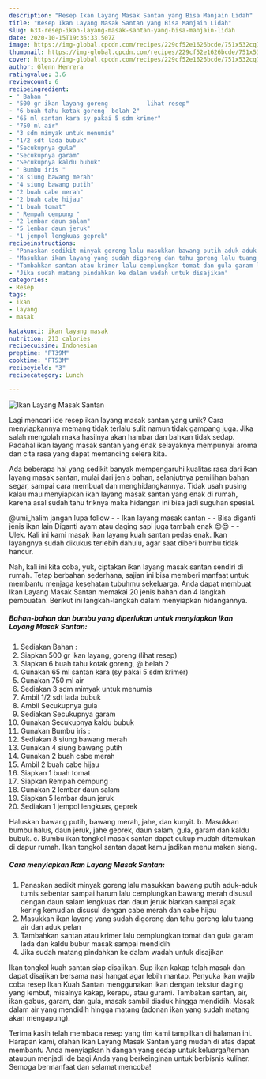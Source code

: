 ```yaml
---
description: "Resep Ikan Layang Masak Santan yang Bisa Manjain Lidah"
title: "Resep Ikan Layang Masak Santan yang Bisa Manjain Lidah"
slug: 633-resep-ikan-layang-masak-santan-yang-bisa-manjain-lidah
date: 2020-10-15T19:36:33.507Z
image: https://img-global.cpcdn.com/recipes/229cf52e1626bcde/751x532cq70/ikan-layang-masak-santan-foto-resep-utama.jpg
thumbnail: https://img-global.cpcdn.com/recipes/229cf52e1626bcde/751x532cq70/ikan-layang-masak-santan-foto-resep-utama.jpg
cover: https://img-global.cpcdn.com/recipes/229cf52e1626bcde/751x532cq70/ikan-layang-masak-santan-foto-resep-utama.jpg
author: Glenn Herrera
ratingvalue: 3.6
reviewcount: 6
recipeingredient:
- " Bahan "
- "500 gr ikan layang goreng           lihat resep"
- "6 buah tahu kotak goreng  belah 2"
- "65 ml santan kara sy pakai 5 sdm krimer"
- "750 ml air"
- "3 sdm mimyak untuk menumis"
- "1/2 sdt lada bubuk"
- "Secukupnya gula"
- "Secukupnya garam"
- "Secukupnya kaldu bubuk"
- " Bumbu iris "
- "8 siung bawang merah"
- "4 siung bawang putih"
- "2 buah cabe merah"
- "2 buah cabe hijau"
- "1 buah tomat"
- " Rempah cempung "
- "2 lembar daun salam"
- "5 lembar daun jeruk"
- "1 jempol lengkuas geprek"
recipeinstructions:
- "Panaskan sedikit minyak goreng lalu masukkan bawang putih aduk-aduk tumis sebentar sampai harum lalu cemplungkan bawang merah disusul dengan daun salam lengkuas dan daun jeruk biarkan sampai agak kering kemudian disusul dengan cabe merah dan cabe hijau"
- "Masukkan ikan layang yang sudah digoreng dan tahu goreng lalu tuang air dan aduk pelan"
- "Tambahkan santan atau krimer lalu cemplungkan tomat dan gula garam lada dan kaldu bubur masak sampai mendidih"
- "Jika sudah matang pindahkan ke dalam wadah untuk disajikan"
categories:
- Resep
tags:
- ikan
- layang
- masak

katakunci: ikan layang masak 
nutrition: 213 calories
recipecuisine: Indonesian
preptime: "PT39M"
cooktime: "PT53M"
recipeyield: "3"
recipecategory: Lunch

---
```



![Ikan Layang Masak Santan](https://img-global.cpcdn.com/recipes/229cf52e1626bcde/751x532cq70/ikan-layang-masak-santan-foto-resep-utama.jpg)

Lagi mencari ide resep ikan layang masak santan yang unik? Cara menyiapkannya memang tidak terlalu sulit namun tidak gampang juga. Jika salah mengolah maka hasilnya akan hambar dan bahkan tidak sedap. Padahal ikan layang masak santan yang enak selayaknya mempunyai aroma dan cita rasa yang dapat memancing selera kita.

Ada beberapa hal yang sedikit banyak mempengaruhi kualitas rasa dari ikan layang masak santan, mulai dari jenis bahan, selanjutnya pemilihan bahan segar, sampai cara membuat dan menghidangkannya. Tidak usah pusing kalau mau menyiapkan ikan layang masak santan yang enak di rumah, karena asal sudah tahu triknya maka hidangan ini bisa jadi suguhan spesial.

@umi_halim jangan lupa follow - - Ikan layang masak santan - - Bisa diganti jenis ikan lain Diganti ayam atau daging sapi juga tambah enak 😍😍 - - Ulek. Kali ini kami masak ikan layang kuah santan pedas enak. Ikan layangnya sudah dikukus terlebih dahulu, agar saat diberi bumbu tidak hancur.


Nah, kali ini kita coba, yuk, ciptakan ikan layang masak santan sendiri di rumah. Tetap berbahan sederhana, sajian ini bisa memberi manfaat untuk membantu menjaga kesehatan tubuhmu sekeluarga. Anda dapat membuat Ikan Layang Masak Santan memakai 20 jenis bahan dan 4 langkah pembuatan. Berikut ini langkah-langkah dalam menyiapkan hidangannya.

<!--inarticleads1-->

##### Bahan-bahan dan bumbu yang diperlukan untuk menyiapkan Ikan Layang Masak Santan:

1. Sediakan  Bahan :
1. Siapkan 500 gr ikan layang, goreng           (lihat resep)
1. Siapkan 6 buah tahu kotak goreng, @ belah 2
1. Gunakan 65 ml santan kara (sy pakai 5 sdm krimer)
1. Gunakan 750 ml air
1. Sediakan 3 sdm mimyak untuk menumis
1. Ambil 1/2 sdt lada bubuk
1. Ambil Secukupnya gula
1. Sediakan Secukupnya garam
1. Gunakan Secukupnya kaldu bubuk
1. Gunakan  Bumbu iris :
1. Sediakan 8 siung bawang merah
1. Gunakan 4 siung bawang putih
1. Gunakan 2 buah cabe merah
1. Ambil 2 buah cabe hijau
1. Siapkan 1 buah tomat
1. Siapkan  Rempah cempung :
1. Gunakan 2 lembar daun salam
1. Siapkan 5 lembar daun jeruk
1. Sediakan 1 jempol lengkuas, geprek


Haluskan bawang putih, bawang merah, jahe, dan kunyit. b. Masukkan bumbu halus, daun jeruk, jahe geprek, daun salam, gula, garam dan kaldu bubuk. c. Bumbu ikan tongkol masak santan dapat cukup mudah ditemukan di dapur rumah. Ikan tongkol santan dapat kamu jadikan menu makan siang. 

<!--inarticleads2-->

##### Cara menyiapkan Ikan Layang Masak Santan:

1. Panaskan sedikit minyak goreng lalu masukkan bawang putih aduk-aduk tumis sebentar sampai harum lalu cemplungkan bawang merah disusul dengan daun salam lengkuas dan daun jeruk biarkan sampai agak kering kemudian disusul dengan cabe merah dan cabe hijau
1. Masukkan ikan layang yang sudah digoreng dan tahu goreng lalu tuang air dan aduk pelan
1. Tambahkan santan atau krimer lalu cemplungkan tomat dan gula garam lada dan kaldu bubur masak sampai mendidih
1. Jika sudah matang pindahkan ke dalam wadah untuk disajikan


Ikan tongkol kuah santan siap disajikan. Sup ikan kakap telah masak dan dapat disajikan bersama nasi hangat agar lebih mantap. Penyuka ikan wajib coba resep Ikan Kuah Santan menggunakan ikan dengan tekstur daging yang lembut, misalnya kakap, kerapu, atau gurami. Tambakan santan, air, ikan gabus, garam, dan gula, masak sambil diaduk hingga mendidih. Masak dalam air yang mendidih hingga matang (adonan ikan yang sudah matang akan mengapung). 

Terima kasih telah membaca resep yang tim kami tampilkan di halaman ini. Harapan kami, olahan Ikan Layang Masak Santan yang mudah di atas dapat membantu Anda menyiapkan hidangan yang sedap untuk keluarga/teman ataupun menjadi ide bagi Anda yang berkeinginan untuk berbisnis kuliner. Semoga bermanfaat dan selamat mencoba!
